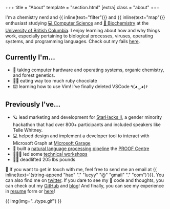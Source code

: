 +++
title = "About"
template = "section.html"
[extra]
class = "about"
+++

I'm a chemistry nerd and {{ inline(text="filter")}} and {{ inline(text="map")}} enthusiast studying [💻 Computer Science](https://www.cs.ubc.ca/) and [🧬 Biochemistry](https://biochem.ubc.ca/) at the [University of British Columbia](https://www.ubc.ca/). I enjoy learning about how and why things work, especially pertaining to biological processes, viruses, operating systems, and programming languages. Check out my fails [here](@/failures/_index.md).

## Currently I'm...
- 🎒 taking computer hardware and operating systems, organic chemistry, and forest genetics.
- 🍓🍫 eating way too much ruby chocolate
- ⌨️  learning how to use Vim! I've finally deleted VSCode	٩(◕‿◕)۶

## Previously I've...
- 🪐 lead marketing and development for [StarHacks II](https://www.starhacks.tech/), a gender minority hackathon that had over 800+ participants and included speakers like Telle Whitney.
- 💻 helped design and implement a developer tool to interact with Microsoft Graph at [Microsoft Garage](https://www.microsoft.com/en-us/garage/about/)
- 🏥 built a [natural language processing pipeline](https://www.medrxiv.org/content/10.1101/2021.05.04.21256134v1") the [PROOF Centre](https://www.proofcentre.ca/)
- 💁🏻‍♀️  led some [technical workshops](/experience)
- 🏋️‍♀️ deadlifted 205 lbs pounds

💖 If you want to get in touch with me, feel free to send me an email at {{ inline(text='(string-append "hao" "." "lucyy" "@" "gmail" "." "com")')}}. You can also find me on [twitter](https://twitter.com/hoalycu). If you dare to see my 🍝 code and thoughts, you can check out my [GitHub](https://github.com/lhao03) and [blog](/blog)! And finally, you can see my experience in [resume](/res/resumes/resume-Lucy-Hao.pdf) form or [here](/experience)!

{{ img(img="../type.gif") }}
